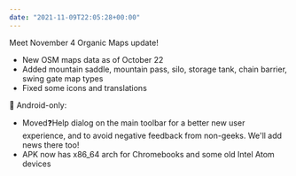 ```yaml
---
date: "2021-11-09T22:05:28+00:00"
---
```


Meet November 4 Organic Maps update!  
* New OSM maps data as of October 22  
* Added mountain saddle, mountain pass, silo, storage tank, chain barrier, swing gate map types  
* Fixed some icons and translations  
  
🤖 Android-only:  
* Moved❓Help dialog on the main toolbar for a better new user experience, and to avoid negative feedback from non-geeks. We'll add news there too!  
* APK now has x86\_64 arch for Chromebooks and some old Intel Atom devices